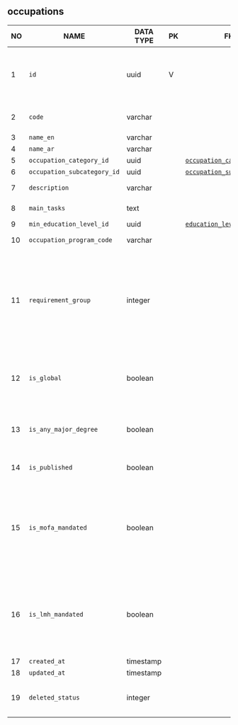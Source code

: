 occupations
----------------------------


NO | NAME | DATA TYPE | PK | FK | DESCRIPTION  | COMMENTS          
---|------|-----------|----|----|--------------|----------
1|`id` | uuid | V |  | Auto-generated or manually assigned during migration
2|`code` | varchar |  |  | Numeric code used for sorting
3|`name_en` | varchar |  |  | English name
4|`name_ar` | varchar |  |  | Arabic name
5|`occupation_category_id` | uuid |  | [`occupation_categories`](occupation_categories.md) | 
6|`occupation_subcategory_id` | uuid |  | [`occupation_subcategories`](occupation_subcategories.md) | 
7|`description` | varchar |  |  | Long description
8|`main_tasks` | text |  |  | Even longer description
9|`min_education_level_id` | uuid |  | [`education_levels`](education_levels.md) | 
10|`occupation_program_code` | varchar |  |  | One of: qvp, svp
11|`requirement_group` | integer |  |  | 0 - unassigned, 1 or 2. There are 2 requirement groups for QVP that define logic of calculation of eligibility score.
12|`is_global` | boolean |  |  | If true, the occupation must be verified for all nationalities (citizenships)
13|`is_any_major_degree` | boolean |  |  | true if any major degree can confirm this qualification
14|`is_published` | boolean |  |  | occupation is available in webapp
15|`is_mofa_mandated` | boolean |  |  | Qualification and skill verification for this occupation is mandated by MOFA (Ministry of Foreign Affairs).
16|`is_lmh_mandated` | boolean |  |  | Qualification and skill verification for this occupation is mandated by LMH (TODO: what is LMH?).
17|`created_at` | timestamp |  |  | 
18|`updated_at` | timestamp |  |  | 
19|`deleted_status` | integer |  |  | 0 - active record, 1 - deleted record.
